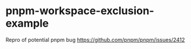 # pnpm-workspace-exclusion-example
Repro of potential pnpm bug https://github.com/pnpm/pnpm/issues/2412
